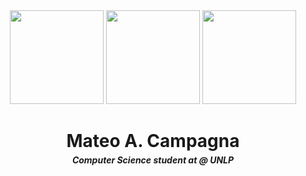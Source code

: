 <div align="center">
  <img height="150" src="https://i.pinimg.com/736x/39/97/eb/3997eb06057902de14a542b15ffc37e4.jpg" />
  <img height="150" src="https://i.pinimg.com/736x/04/3a/b2/043ab2bd409646cbdb0c4c0241de2102.jpg" />
  <img height="150" src="https://i.pinimg.com/736x/7e/27/65/7e2765aed9dd7817f7c7486f8d772abe.jpg" />
</div>

<h1 align="center" style="margin-bottom: 5px;">Mateo A. Campagna</h1>
<h4 align="center" style="margin-top: 0px;"><em>Computer Science student at @ UNLP </em></h4>





